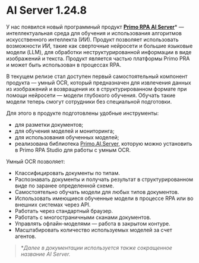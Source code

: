 # AI Server 1.24.8

У нас появился новый программный продукт [**Primo RPA AI Server**](https://docs.primo-rpa.ru/primo-rpa/primo-rpa-ai-server/common)\* — интеллектуальная среда для обучения и использования алгоритмов искусственного интеллекта (ИИ). Продукт позволяет использовать возможности ИИ, такие как сверточные нейросети и большие языковые модели (LLM), для обработки неструктурированной информации в виде изображений и текста. Продукт является частью платформы Primo PRA и может быть использован в процессах RPA.

В текущем релизе стал доступен первый самостоятельный компонент продукта — умный OCR, который предназначен для извлечения данных из изображений и возвращения их в структурированном формате при помощи нейросети — модели глубокого обучения. Обучать такие модели теперь смогут сотрудники без специальной подготовки. 

Для этого в продукте подготовлены удобные инструменты:
- для разметки документов;
- для обучения моделей и мониторинга;
- для использования обученных моделей;
- реализована библиотека [Primo.AI.Server](https://docs.primo-rpa.ru/primo-rpa/g_elements/el_extra/ai_server), которую можно установить в Primo RPA Studio для работы с умным OCR.

Умный OCR позволяет:
- Классифицировать документы по типам.
- Распознавать документы и получать результат в структурированном виде по заранее определенной схеме.
- Самостоятельно обучать модели для любых типов документов.
- Использовать имеющиеся обученные модели в процессе RPA или во внешних системах через API.
- Работать через стандартный браузер.
- Работать с многостраничными сканами документов.
- Управлять офлайн-моделями — работа в закрытом контуре.
- Масштабировать количество используемых моделей за счет агентов.

>\**Далее в документации используется также сокращенное название AI Server.*
